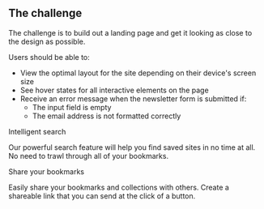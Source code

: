 ## The challenge

The challenge is to build out a landing page and get it looking as close to the design as possible.

Users should be able to:

- View the optimal layout for the site depending on their device's screen size
- See hover states for all interactive elements on the page
- Receive an error message when the newsletter form is submitted if:
  - The input field is empty
  - The email address is not formatted correctly



  
Intelligent search

Our powerful search feature will help you find saved sites in no time at all.
No need to trawl through all of your bookmarks.



Share your bookmarks

Easily share your bookmarks and collections with others. Create a shareable
link that you can send at the click of a button.


